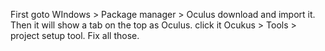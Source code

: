 First goto WIndows > Package manager > Oculus download and import it.
Then it will show a tab on the top as Oculus.
click it Ocukus > Tools > project setup tool.
Fix all those.
